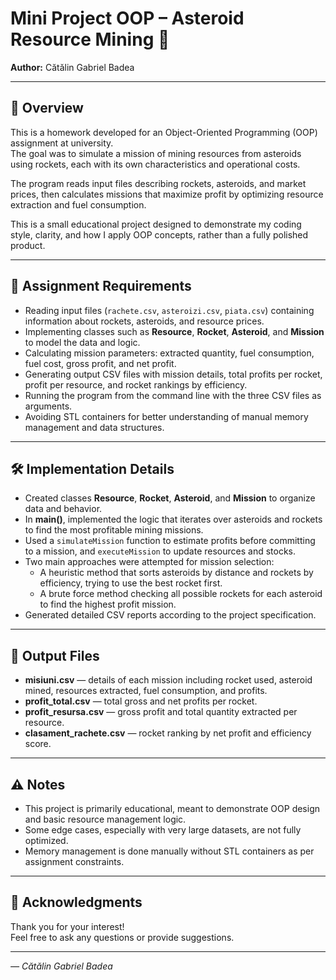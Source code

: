 # Mini Project OOP – Asteroid Resource Mining 🚀

**Author:** Cătălin Gabriel Badea  

---

## 📌 Overview

This is a homework developed for an Object-Oriented Programming (OOP) assignment at university.  
The goal was to simulate a mission of mining resources from asteroids using rockets, each with its own characteristics and operational costs.  

The program reads input files describing rockets, asteroids, and market prices, then calculates missions that maximize profit by optimizing resource extraction and fuel consumption.  

This is a small educational project designed to demonstrate my coding style, clarity, and how I apply OOP concepts, rather than a fully polished product.

---

## 🎯 Assignment Requirements

- Reading input files (`rachete.csv`, `asteroizi.csv`, `piata.csv`) containing information about rockets, asteroids, and resource prices.  
- Implementing classes such as **Resource**, **Rocket**, **Asteroid**, and **Mission** to model the data and logic.  
- Calculating mission parameters: extracted quantity, fuel consumption, fuel cost, gross profit, and net profit.  
- Generating output CSV files with mission details, total profits per rocket, profit per resource, and rocket rankings by efficiency.  
- Running the program from the command line with the three CSV files as arguments.  
- Avoiding STL containers for better understanding of manual memory management and data structures.

---

## 🛠️ Implementation Details

- Created classes **Resource**, **Rocket**, **Asteroid**, and **Mission** to organize data and behavior.  
- In **main()**, implemented the logic that iterates over asteroids and rockets to find the most profitable mining missions.  
- Used a `simulateMission` function to estimate profits before committing to a mission, and `executeMission` to update resources and stocks.  
- Two main approaches were attempted for mission selection:  
  - A heuristic method that sorts asteroids by distance and rockets by efficiency, trying to use the best rocket first.  
  - A brute force method checking all possible rockets for each asteroid to find the highest profit mission.  
- Generated detailed CSV reports according to the project specification.

---

## 📂 Output Files

- **misiuni.csv** — details of each mission including rocket used, asteroid mined, resources extracted, fuel consumption, and profits.  
- **profit_total.csv** — total gross and net profits per rocket.  
- **profit_resursa.csv** — gross profit and total quantity extracted per resource.  
- **clasament_rachete.csv** — rocket ranking by net profit and efficiency score.

---

## ⚠️ Notes

- This project is primarily educational, meant to demonstrate OOP design and basic resource management logic.  
- Some edge cases, especially with very large datasets, are not fully optimized.  
- Memory management is done manually without STL containers as per assignment constraints.

---

## 💬 Acknowledgments

Thank you for your interest!  
Feel free to ask any questions or provide suggestions.

---

*— Cătălin Gabriel Badea*

